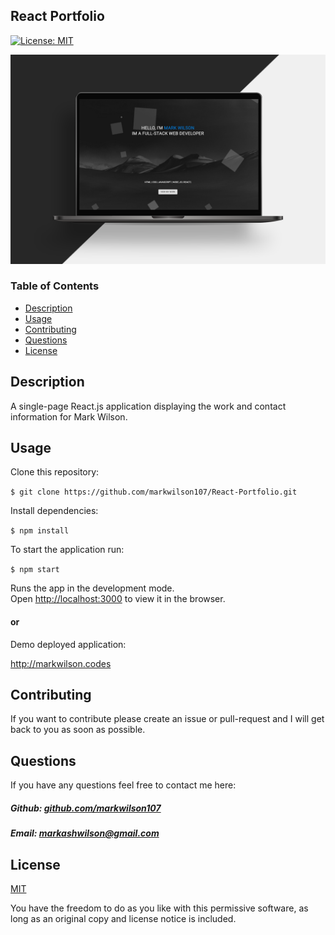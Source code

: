 ## React Portfolio

[![License: MIT](https://img.shields.io/badge/License-MIT-yellow.svg)](https://opensource.org/licenses/MIT)

![Image of Application](https://github.com/markwilson107/React-Portfolio/blob/main/images/react-portfolio-banner.png)

### Table of Contents

- [Description](#description)
- [Usage](#usage)
- [Contributing](#contributing)
- [Questions](#questions)
- [License](#license)

## Description

A single-page React.js application displaying the work and contact information for Mark Wilson.

## Usage

Clone this repository:

`$ git clone https://github.com/markwilson107/React-Portfolio.git`

Install dependencies:

`$ npm install`

To start the application run:

`$ npm start`

Runs the app in the development mode.\
Open [http://localhost:3000](http://localhost:3000) to view it in the browser.

#### or

Demo deployed application:

http://markwilson.codes

## Contributing

If you want to contribute please create an issue or pull-request and I will get back to you as soon as possible.

## Questions

If you have any questions feel free to contact me here:

 ##### Github: [github.com/markwilson107](https://github.com/markwilson107)

 ##### Email: [markashwilson@gmail.com](mailto:markashwilson@gmail.com?subject=[GitHub])

## License

[MIT](https://opensource.org/licenses/MIT)

You have the freedom to do as you like with this permissive software, as long as an original copy and license notice is included.
